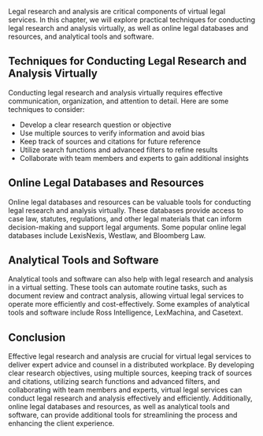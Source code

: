 
Legal research and analysis are critical components of virtual legal services. In this chapter, we will explore practical techniques for conducting legal research and analysis virtually, as well as online legal databases and resources, and analytical tools and software.

Techniques for Conducting Legal Research and Analysis Virtually
---------------------------------------------------------------

Conducting legal research and analysis virtually requires effective communication, organization, and attention to detail. Here are some techniques to consider:

* Develop a clear research question or objective
* Use multiple sources to verify information and avoid bias
* Keep track of sources and citations for future reference
* Utilize search functions and advanced filters to refine results
* Collaborate with team members and experts to gain additional insights

Online Legal Databases and Resources
------------------------------------

Online legal databases and resources can be valuable tools for conducting legal research and analysis virtually. These databases provide access to case law, statutes, regulations, and other legal materials that can inform decision-making and support legal arguments. Some popular online legal databases include LexisNexis, Westlaw, and Bloomberg Law.

Analytical Tools and Software
-----------------------------

Analytical tools and software can also help with legal research and analysis in a virtual setting. These tools can automate routine tasks, such as document review and contract analysis, allowing virtual legal services to operate more efficiently and cost-effectively. Some examples of analytical tools and software include Ross Intelligence, LexMachina, and Casetext.

Conclusion
----------

Effective legal research and analysis are crucial for virtual legal services to deliver expert advice and counsel in a distributed workplace. By developing clear research objectives, using multiple sources, keeping track of sources and citations, utilizing search functions and advanced filters, and collaborating with team members and experts, virtual legal services can conduct legal research and analysis effectively and efficiently. Additionally, online legal databases and resources, as well as analytical tools and software, can provide additional tools for streamlining the process and enhancing the client experience.
